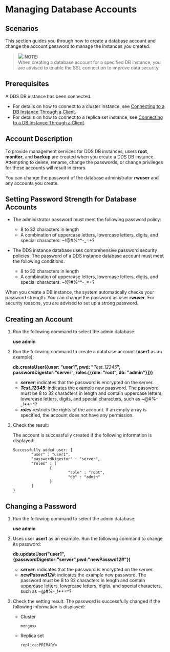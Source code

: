# Managing Database Accounts<a name="dds_03_0057"></a>

## Scenarios<a name="section6515110014278"></a>

This section guides you through how to create a database account and change the account password to manage the instances you created. 

>![](/images/icon-note.gif) **NOTE:**   
>When creating a database account for a specified DB instance, you are advised to enable the SSL connection to improve data security.  

## **Prerequisites**<a name="section42310965142628"></a>

A  DDS DB instance  has been connected.

-   For details on how to connect to a cluster instance, see  [Connecting to a DB Instance Through a Client](connecting-to-a-db-instance-through-a-client(cluster).md).
-   For details on how to connect to a replica set instance, see  [Connecting to a DB Instance Through a Client](connecting-to-a-db-instance-through-a-client(replica-set).md).

## Account Description<a name="section21810854151259"></a>

To provide management services for DDS DB instances, users  **root**,  **monitor**, and  **backup**  are created when you create a DDS DB instance. Attempting to delete, rename, change the passwords, or change privileges for these accounts will result in errors.

You can change the password of the database administrator  **rwuser**  and any accounts you create.

## Setting Password Strength for Database Accounts<a name="section330367810910"></a>

-   The administrator password must meet the following password policy:
    -   8 to 32 characters in length
    -   A combination of uppercase letters, lowercase letters, digits, and special characters: \~!@\#%^\*-\_=+?

-   The DDS instance database uses comprehensive password security policies. The password of a DDS instance database account must meet the following conditions:
    -   8 to 32 characters in length
    -   A combination of uppercase letters, lowercase letters, digits, and special characters: \~!@\#%^\*-\_=+?


When you create a DB instance, the system automatically checks your password strength. You can change the password as user  **rwuser**. For security reasons, you are advised to set up a strong password.

## Creating an Account<a name="section2493797710952"></a>

1.  Run the following command to select the admin database:

    **use admin**

2.  Run the following command to create a database account \(**user1**  as an example\):

    **db.createUser\(\{user: "user1", pwd: "**_Test\_12345_**", passwordDigestor:"server", roles:\[\{role: "root", db: "admin"\}\]\}\)**

    -   _**server**_: indicates that the password is encrypted on the server.
    -   _**Test\_12345**_: indicates the example new password. The password must be 8 to 32 characters in length and contain uppercase letters, lowercase letters, digits, and special characters, such as \~@\#%-\_!\*+=^?
    -   _**roles**_  restricts the rights of the account. If an empty array is specified, the account does not have any permission.

3.  Check the result:

    The account is successfully created if the following information is displayed:

    ```
    Successfully added user: {
            "user" : "user1",
            "passwordDigestor" : "server",
            "roles" : [
                    {
                            "role" : "root",
                            "db" : "admin"
                    }
            ]
    }
    ```


## Changing a Password<a name="section44669932101727"></a>

1.  Run the following command to select the admin database:

    **use admin**

2.  Uses user  **user1**  as an example. Run the following command to change its password:

    **db.updateUser\("user1", \{passwordDigestor:"server",pwd:"newPasswd12\#"\}\)**

    -   _**server**_: indicates that the password is encrypted on the server.
    -   _**newPasswd12\#**_: indicates the example new password. The password must be 8 to 32 characters in length and contain uppercase letters, lowercase letters, digits, and special characters, such as \~@\#%-\_!\*+=^?

3.  Check the setting result. The password is successfully changed if the following information is displayed:
    -   Cluster

        ```
        mongos>
        ```

    -   Replica set

        ```
        replica:PRIMARY>
        ```



